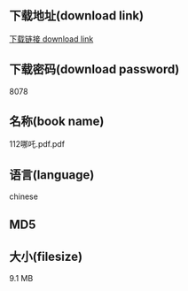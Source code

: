 ## 下载地址(download link)
[下载链接 download link](https://voluble-croquembouche-d321dc.netlify.app/?s=112%E5%93%AA%E5%90%92.pdf)

## 下载密码(download password)
8078

## 名称(book name)
112哪吒.pdf.pdf

## 语言(language)
chinese

## MD5


## 大小(filesize)
9.1 MB
